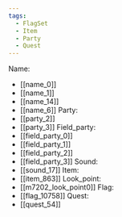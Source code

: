 ```yaml
---
tags:
  - FlagSet
  - Item
  - Party
  - Quest
---
```

Name:
- [[name_0]]
- [[name_1]]
- [[name_14]]
- [[name_6]]
Party:
- [[party_2]]
- [[party_3]]
Field_party:
- [[field_party_0]]
- [[field_party_1]]
- [[field_party_2]]
- [[field_party_3]]
Sound:
- [[sound_17]]
Item:
- [[item_863]]
Look_point:
- [[m7202_look_point0]]
Flag:
- [[flag_10758]]
Quest:
- [[quest_54]]
